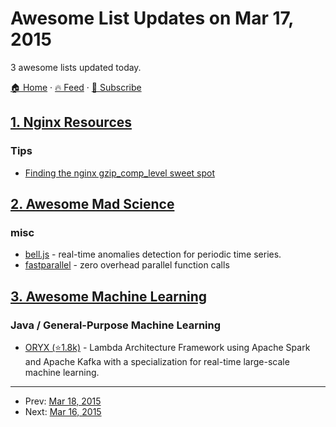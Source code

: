 # Awesome List Updates on Mar 17, 2015

3 awesome lists updated today.

[🏠 Home](/README.md) · [🔥 Feed](https://test.trackawesomelist.com/feed.xml) · [📮 Subscribe](https://trackawesomelist.us17.list-manage.com/subscribe?u=d2f0117aa829c83a63ec63c2f&id=36a103854c)



## [1. Nginx Resources](/content/fcambus/nginx-resources/README.md)

### Tips

*   [Finding the nginx gzip\_comp\_level sweet spot](https://mjanja.ch/2015/03/finding-the-nginx-gzip_comp_level-sweet-spot/)

## [2. Awesome Mad Science](/content/feross/awesome-mad-science/README.md)

### misc

*   [bell.js](https://www.npmjs.com/package/bell.js) - real-time anomalies detection for periodic time series.
*   [fastparallel](https://www.npmjs.com/package/fastparallel) - zero overhead parallel function calls

## [3. Awesome Machine Learning](/content/josephmisiti/awesome-machine-learning/README.md)

### Java / General-Purpose Machine Learning

*   [ORYX (⭐1.8k)](https://github.com/oryxproject/oryx) - Lambda Architecture Framework using Apache Spark and Apache Kafka with a specialization for real-time large-scale machine learning.

---

- Prev: [Mar 18, 2015](/content/2015/03/18/README.md)
- Next: [Mar 16, 2015](/content/2015/03/16/README.md)